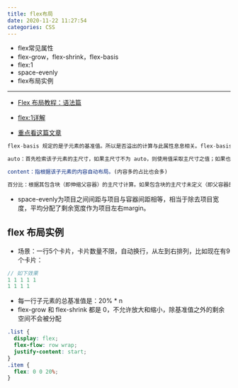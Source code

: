 ```yaml
---
title: flex布局
date: 2020-11-22 11:27:54
categories: CSS
---
```


* flex常见属性
* flex-grow，flex-shrink，flex-basis
* flex:1
* space-evenly
* flex布局实例

****

* [Flex 布局教程：语法篇](http://www.ruanyifeng.com/blog/2015/07/flex-grammar.html)

* [flex:1详解](https://blog.csdn.net/qq_40138556/article/details/103967529)
* [重点看这篇文章](https://blog.csdn.net/u012260238/article/details/86656175)

```js
flex-basis 规定的是子元素的基准值。所以是否溢出的计算与此属性息息相关。flex-basis 规定的范围取决于 box-sizing。这里主要讨论以下 flex-basis 的取值情况：

auto：首先检索该子元素的主尺寸，如果主尺寸不为 auto，则使用值采取主尺寸之值；如果也是 auto，则使用值为 content。

content：指根据该子元素的内容自动布局。(内容多的占比也会多)

百分比：根据其包含块（即伸缩父容器）的主尺寸计算。如果包含块的主尺寸未定义（即父容器的主尺寸取决于子元素），则计算结果和设为 auto 一样。
```

* space-evenly为项目之间间距与项目与容器间距相等，相当于除去项目宽度，平均分配了剩余宽度作为项目左右margin。

## flex 布局实例

* 场景：一行5个卡片，卡片数量不限，自动换行，从左到右排列，比如现在有9个卡片：

```js
// 如下效果
1 1 1 1 1
1 1 1 1
```

* 每一行子元素的总基准值是：20% * n
* flex-grow 和 flex-shrink 都是 0，不允许放大和缩小，除基准值之外的剩余空间不会被分配

```css
.list {
  display: flex;
  flex-flow: row wrap;
  justify-content: start;
}
.item {
  flex: 0 0 20%;
}
```



  